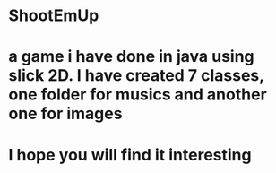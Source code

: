 # ShootEmUp

# a game i have done in java using slick 2D. I have created 7 classes, one folder for musics and another one for images
# I hope you will find it interesting 
